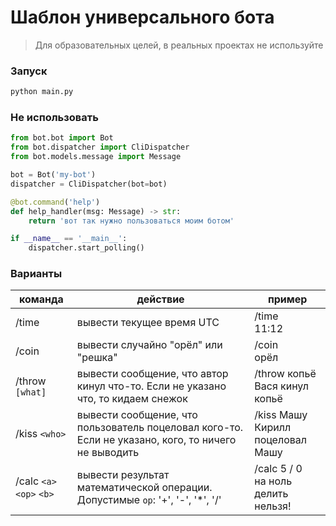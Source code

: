 # Шаблон универсального бота
> Для образовательных целей, в реальных проектах не используйте

### Запуск
```bash
python main.py
```

### Не использовать
```python
from bot.bot import Bot
from bot.dispatcher import CliDispatcher
from bot.models.message import Message

bot = Bot('my-bot')
dispatcher = CliDispatcher(bot=bot)

@bot.command('help')
def help_handler(msg: Message) -> str:
    return 'вот так нужно пользоваться моим ботом'

if __name__ == '__main__':
    dispatcher.start_polling()
```

### Варианты

| команда | действие | пример |
| - | - | - |
| /time | вывести текущее время UTC | /time<br>11:12
| /coin | вывести случайно "орёл" или "решка" | /coin<br>орёл |
| /throw `[what]`| вывести сообщение, что автор кинул что-то. Если не указано что, то кидаем снежок | /throw копьё<br>Вася кинул копьё |
| /kiss `<who>` | вывести сообщение, что пользователь поцеловал кого-то. Если не указано, кого, то ничего не выводить | /kiss Машу<br>Кирилл поцеловал Машу |
| /calc `<a>` `<op>` `<b>` | вывести результат математической операции. Допустимые `op`: '+', '-', '*', '/'| /calc 5 / 0<br>на ноль делить нельзя!|
